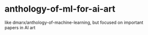 # anthology-of-ml-for-ai-art
like dmarx/anthology-of-machine-learning, but focused on important papers in AI art
